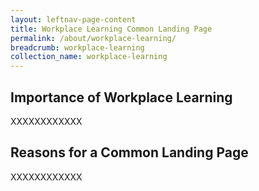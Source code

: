 ```yaml
---
layout: leftnav-page-content
title: Workplace Learning Common Landing Page
permalink: /about/workplace-learning/
breadcrumb: workplace-learning
collection_name: workplace-learning
---
```


## **Importance of Workplace Learning**

XXXXXXXXXXXX

## **Reasons for a Common Landing Page**

XXXXXXXXXXXX


